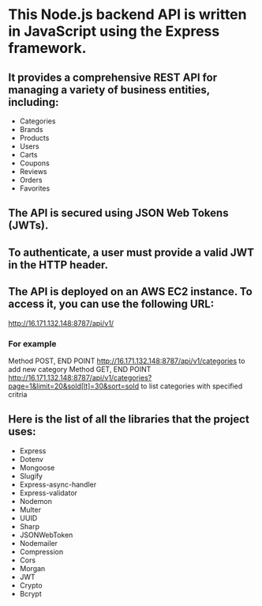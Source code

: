 # This Node.js backend API is written in JavaScript using the Express framework.

## It provides a comprehensive REST API for managing a variety of business entities, including:

* Categories
* Brands
* Products
* Users
* Carts
* Coupons
* Reviews
* Orders
* Favorites

## The API is secured using JSON Web Tokens (JWTs).

## To authenticate, a user must provide a valid JWT in the HTTP header.

## The API is deployed on an AWS EC2 instance. To access it, you can use the following URL:

http://16.171.132.148:8787/api/v1/

### For example 

Method POST, END POINT http://16.171.132.148:8787/api/v1/categories to add new category
Method GET, END POINT http://16.171.132.148:8787/api/v1/categories?page=1&limit=20&sold[lt]=30&sort=sold to list categories with specified critria


## Here is the list of all the libraries that the project uses:

* Express
* Dotenv
* Mongoose
* Slugify
* Express-async-handler
* Express-validator
* Nodemon
* Multer
* UUID
* Sharp
* JSONWebToken
* Nodemailer
* Compression
* Cors
* Morgan
* JWT
* Crypto
* Bcrypt